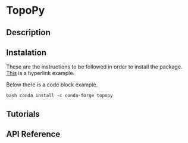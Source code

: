 # TopoPy
 
## Description

## Instalation
These are the instructions to be followed in order to install the package. [This](https://conda.io/en/latest/) is a hyperlink example.

Below there is a code block example.

`bash
conda install -c conda-forge topopy
`

## Tutorials

## API Reference
